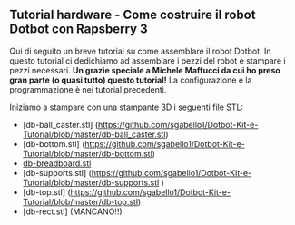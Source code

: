 ## Tutorial hardware - Come costruire il robot Dotbot con Rapsberry 3 ##


Qui di seguito un breve tutorial su come assemblare il robot Dotbot. In questo tutorial ci dedichiamo ad assemblare i pezzi del robot e stampare i pezzi necessari. **Un grazie speciale a Michele Maffucci da cui ho preso gran parte (o quasi tutto) questo tutorial!** La configurazione e la programmazione è nei tutorial precedenti.

Iniziamo a stampare con una stampante 3D i seguenti file STL:
* [db-ball_caster.stl] (https://github.com/sgabello1/Dotbot-Kit-e-Tutorial/blob/master/db-ball_caster.stl)
* [db-bottom.stl] (https://github.com/sgabello1/Dotbot-Kit-e-Tutorial/blob/master/db-bottom.stl)
* [db-breadboard.stl](https://github.com/sgabello1/Dotbot-Kit-e-Tutorial/blob/master/db-breadboard.stl)
* [db-supports.stl] (https://github.com/sgabello1/Dotbot-Kit-e-Tutorial/blob/master/db-supports.stl )
* [db-top.stl] (https://github.com/sgabello1/Dotbot-Kit-e-Tutorial/blob/master/db-top.stl)
* [db-rect.stl] (MANCANO!!)

